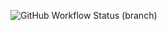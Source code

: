 ![GitHub Workflow Status (branch)](https://img.shields.io/github/actions/workflow/status/Antonia2206/sem/main.yml?branch=master)
